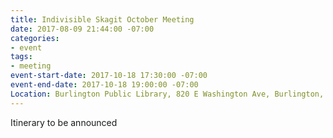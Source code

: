 ```yaml
---
title: Indivisible Skagit October Meeting
date: 2017-08-09 21:44:00 -07:00
categories:
- event
tags:
- meeting
event-start-date: 2017-10-18 17:30:00 -07:00
event-end-date: 2017-10-18 19:00:00 -07:00
Location: Burlington Public Library, 820 E Washington Ave, Burlington, WA 98233, USA
---
```


Itinerary to be announced